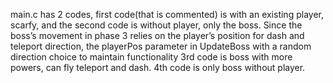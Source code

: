 main.c has 2 codes, first code(that is commented) is with an existing player, scarfy, and the second code is without player, only the boss. Since the boss’s movement in phase 3 relies on the player’s position for dash and teleport direction,  the playerPos parameter in UpdateBoss with a random direction choice to maintain functionality
3rd code is boss with more powers, can fly teleport and dash. 4th code is only boss without player. 
